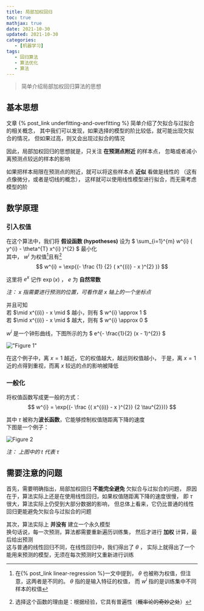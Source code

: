 ```yaml
---
title: 局部加权回归
toc: true
mathjax: true
date: 2021-10-30
updated: 2021-10-30
categories:
   - [机器学习]
tags:
   - 回归算法
   - 算法优化
   - 算法
---
```


> 简单介绍局部加权回归算法的思想

## 基本思想
文章 {% post_link underfitting-and-overfitting %} 
简单介绍了欠拟合与过拟合的相关概念，
其中我们可以发现，如果选择的模型的阶比较低，就可能出现欠拟合的情况，
但如果过高，则又会出现过拟合的情况

因此，局部加权回归的思想就是，只关注 **在预测点附近** 的样本点，
忽略或者减小离预测点较远的样本的影响

如果把样本局限在预测点的附近，就可以将这些样本点 **近似** 看做是线性的
（这有点像微分，或者是切线的概念），
这样就可以使用线性模型进行拟合，而无需考虑模型的阶

## 数学原理
### 引入权值
在这个算法中，我们将 **假设函数 (hypotheses)** 设为
$
\sum_{i=1}^{m} w^{i} ( y^{i} - \theta^{T} x^{i} )^{2}
$
最小化  
其中， $w^{i}$ 为权值[^what-is-it]且有[^why-choose-it]
$$
w^{i} = \exp{(- \frac {1} {2} ( x^{(i)} - x )^{2} )}
$$

这里将 $e^{x}$ 记作 $\exp{(x)}$ ， $e$ 为 **自然常数**

*注： $x$ 指需要进行预测的位置，可看作是 $x$ 轴上的一个坐标点*

[^what-is-it]: 在{% post_link linear-regression %}一文中提到，
$\theta$ 也被称为权值，但注意，这两者是不同的。 $\theta$ 指的是输入特征的权值，
而 $w^{i}$ 指的是训练集中不同样本的权值

[^why-choose-it]: 选择这个函数的理由是：根据经验，它具有普遍性（~~概率论的奇妙之处~~）

并且可知  
若 $\mid x^{(i)} - x \mid $ 越小，则有 $ w^{i} \approx 1 $  
若 $\mid x^{(i)} - x \mid $ 越大，则有 $ w^{i} \approx 0 $

$w^{i}$ 是一个钟形曲线，下图所示的为
$
e^{- \frac{1}{2} (x - 1)^{2}}
$

!["Figure 1"](Figure_1.svg "Figure 1")

在这个例子中，离 $x = 1$ 越近，它的权值越大，越远则权值越小，
于是，离 $x = 1$ 近的点得到重视，而离 $x$ 较远的点的影响被降低  

### 一般化
将权值函数写成更一般的方式：
$$
w^{i} = \exp{(- \frac {( x^{(i)} - x )^{2}} {2 \tau^{2}})}
$$

其中 $\tau$ 被称为**波长函数**，它能够控制权值随距离下降的速度  
下图是一个例子：

![Figure 2](Figure_2.svg "Figure 2")

*注： 上图中的 t 代表 $\tau$*

## 需要注意的问题
首先，需要明确指出，局部加权回归 **不能完全避免** 欠拟合与过拟合的问题，
原因在于，算法实际上还是在使用线性回归，如果权值随距离下降的速度很慢，
即 $\tau$ 很大，算法实际上仍受到大部分数据的影响，
但总体上看来，它仍比普通的线性回归更能避免欠拟合与过拟合的问题

其次，算法实际上 **并没有** 建立一个永久模型  
换句话说，每一次预测，算法都需要重新遍历训练集，
然后才进行 **加权** 计算，最后给出预测  
这与普通的线性回归不同，在线性回归中，我们得出了 $\theta$ ，
实际上就得出了一个能用来预测的模型，无须在每次预测时又重新进行训练